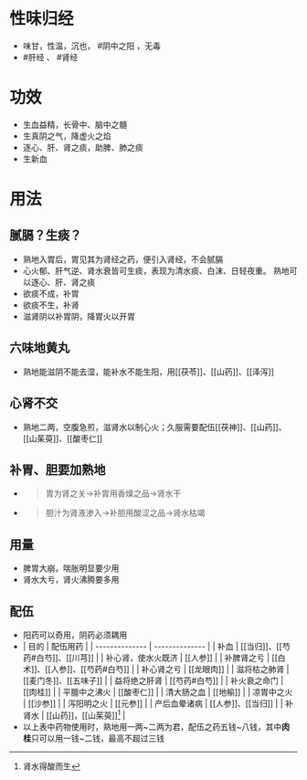 # 性味归经
- 味甘，性温，沉也， #阴中之阳 ，无毒
-  #肝经  、 #肾经
# 功效
- 生血益精，长骨中、脑中之髓
- 生真阴之气，降虚火之焰
- 逐心、肝、肾之痰，助脾、肺之痰
- 生新血
# 用法
## 腻膈？生痰？
- 熟地入胃后，胃见其为肾经之药，便引入肾经，不会腻膈
- 心火郁、肝气逆、肾水衰皆可生痰，表现为清水痰、白沫、日轻夜重。   熟地可以逐心、肝、肾之痰
- 欲痰不成，补胃
- 欲痰不生，补肾
- 滋肾阴以补胃阴，降胃火以开胃
## 六味地黄丸
- 熟地能滋阴不能去湿，能补水不能生阳，用[[茯苓]]、[[山药]]、[[泽泻]]
## 心肾不交
- 熟地二两，空腹急煎，滋肾水以制心火；久服需要配伍[[茯神]]、[[山药]]、[[山茱萸]]、[[酸枣仁]]
## 补胃、胆要加熟地
- >胃为肾之关→补胃用香燥之品→肾水干
- >胆汁为肾液渗入→补胆用酸涩之品→肾水枯竭
## 用量
- 脾胃大崩，喘胀明显要少用
- 肾水大亏，肾火沸腾要多用
## 配伍
- 阳药可以奇用，阴药必须耦用
- | 目的         | 配伍用药          |
| -------------- | -------------- |
| 补血 | [[当归]]、[[芍药#白芍]]、[[川芎]] |
| 补心肾，使水火既济 | [[人参]] |
| 补脾肾之亏 | [[白术]]、[[人参]]、[[芍药#白芍]] |
| 补心肾之亏 | [[龙眼肉]] |
| 滋将枯之肺肾 | [[麦门冬]]、[[五味子]] |
| 益将绝之肝肾 | [[芍药#白芍]] |
| 补火衰之命门 | [[肉桂]] |
| 平膻中之沸火 | [[酸枣仁]] |
| 清大肠之血 | [[地榆]] |
| 凉胃中之火 | [[沙参]] |
| 泻阳明之火 | [[元参]] |
| 产后血晕诸病 | [[人参]]、[[当归]] |
| 补肾水 | [[山药]]，[[山茱萸]][^1] |
- 以上表中药物使用时，熟地用一两~二两为君，配伍之药五钱~八钱，其中**肉桂**只可以用一钱~二钱，最高不超过三钱


[^1]: 肾水得酸而生